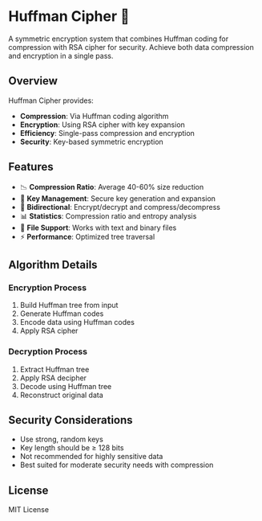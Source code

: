# Huffman Cipher 🔐

A symmetric encryption system that combines Huffman coding for compression with RSA cipher for security. Achieve both data compression and encryption in a single pass.

## Overview

Huffman Cipher provides:
- **Compression**: Via Huffman coding algorithm
- **Encryption**: Using RSA cipher with key expansion
- **Efficiency**: Single-pass compression and encryption
- **Security**: Key-based symmetric encryption

## Features

- 📉 **Compression Ratio**: Average 40-60% size reduction
- 🔑 **Key Management**: Secure key generation and expansion
- 🔄 **Bidirectional**: Encrypt/decrypt and compress/decompress
- 📊 **Statistics**: Compression ratio and entropy analysis
- 🎯 **File Support**: Works with text and binary files
- ⚡ **Performance**: Optimized tree traversal

## Algorithm Details

### Encryption Process
1. Build Huffman tree from input
2. Generate Huffman codes
3. Encode data using Huffman codes
4. Apply RSA cipher

### Decryption Process
1. Extract Huffman tree
2. Apply RSA decipher
3. Decode using Huffman tree
4. Reconstruct original data

## Security Considerations

- Use strong, random keys
- Key length should be ≥ 128 bits
- Not recommended for highly sensitive data
- Best suited for moderate security needs with compression

## License

MIT License
